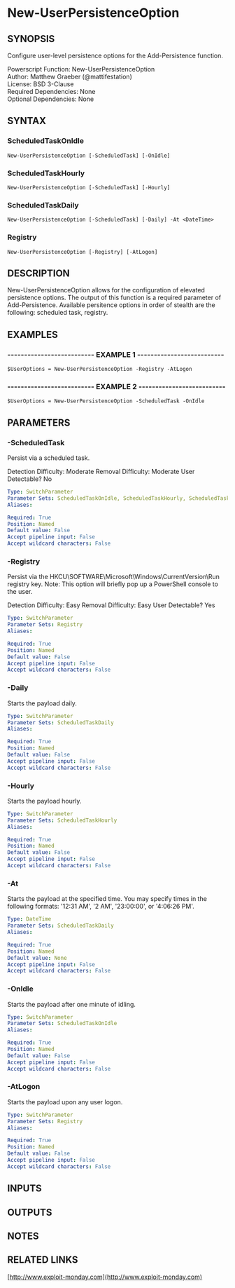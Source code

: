# New-UserPersistenceOption

## SYNOPSIS
Configure user-level persistence options for the Add-Persistence function.

Powerscript Function: New-UserPersistenceOption  
Author: Matthew Graeber (@mattifestation)  
License: BSD 3-Clause  
Required Dependencies: None  
Optional Dependencies: None

## SYNTAX

### ScheduledTaskOnIdle
```
New-UserPersistenceOption [-ScheduledTask] [-OnIdle]
```

### ScheduledTaskHourly
```
New-UserPersistenceOption [-ScheduledTask] [-Hourly]
```

### ScheduledTaskDaily
```
New-UserPersistenceOption [-ScheduledTask] [-Daily] -At <DateTime>
```

### Registry
```
New-UserPersistenceOption [-Registry] [-AtLogon]
```

## DESCRIPTION
New-UserPersistenceOption allows for the configuration of elevated persistence options.
The output of this function is a required parameter of Add-Persistence.
Available persitence options in order of stealth are the following: scheduled task, registry.

## EXAMPLES

### -------------------------- EXAMPLE 1 --------------------------
```
$UserOptions = New-UserPersistenceOption -Registry -AtLogon
```

### -------------------------- EXAMPLE 2 --------------------------
```
$UserOptions = New-UserPersistenceOption -ScheduledTask -OnIdle
```

## PARAMETERS

### -ScheduledTask
Persist via a scheduled task.

Detection Difficulty:        Moderate
Removal Difficulty:          Moderate
User Detectable? 
No

```yaml
Type: SwitchParameter
Parameter Sets: ScheduledTaskOnIdle, ScheduledTaskHourly, ScheduledTaskDaily
Aliases: 

Required: True
Position: Named
Default value: False
Accept pipeline input: False
Accept wildcard characters: False
```

### -Registry
Persist via the HKCU\SOFTWARE\Microsoft\Windows\CurrentVersion\Run registry key.
Note: This option will briefly pop up a PowerShell console to the user.

Detection Difficulty:        Easy
Removal Difficulty:          Easy
User Detectable? 
Yes

```yaml
Type: SwitchParameter
Parameter Sets: Registry
Aliases: 

Required: True
Position: Named
Default value: False
Accept pipeline input: False
Accept wildcard characters: False
```

### -Daily
Starts the payload daily.

```yaml
Type: SwitchParameter
Parameter Sets: ScheduledTaskDaily
Aliases: 

Required: True
Position: Named
Default value: False
Accept pipeline input: False
Accept wildcard characters: False
```

### -Hourly
Starts the payload hourly.

```yaml
Type: SwitchParameter
Parameter Sets: ScheduledTaskHourly
Aliases: 

Required: True
Position: Named
Default value: False
Accept pipeline input: False
Accept wildcard characters: False
```

### -At
Starts the payload at the specified time.
You may specify times in the following formats: '12:31 AM', '2 AM', '23:00:00', or '4:06:26 PM'.

```yaml
Type: DateTime
Parameter Sets: ScheduledTaskDaily
Aliases: 

Required: True
Position: Named
Default value: None
Accept pipeline input: False
Accept wildcard characters: False
```

### -OnIdle
Starts the payload after one minute of idling.

```yaml
Type: SwitchParameter
Parameter Sets: ScheduledTaskOnIdle
Aliases: 

Required: True
Position: Named
Default value: False
Accept pipeline input: False
Accept wildcard characters: False
```

### -AtLogon
Starts the payload upon any user logon.

```yaml
Type: SwitchParameter
Parameter Sets: Registry
Aliases: 

Required: True
Position: Named
Default value: False
Accept pipeline input: False
Accept wildcard characters: False
```

## INPUTS

## OUTPUTS

## NOTES

## RELATED LINKS

[http://www.exploit-monday.com](http://www.exploit-monday.com)

